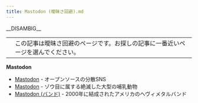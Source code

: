 ```yaml
---
title: Mastodon (曖昧さ回避).md
---
```

<div>

<div>

\_\_DISAMBIG\_\_

|     |                                                                                  |
|-----|----------------------------------------------------------------------------------|
|     | この記事は曖昧さ回避のページです。お探しの記事に一番近いページを選んでください。 |

</div>

**Mastodon**

-   [Mastodon](/Mastodon "Mastodon") - オープンソースの分散SNS
-   [Mastodon](https://ja.wikipedia.org/wiki/%E3%83%9E%E3%82%B9%E3%83%88%E3%83%89%E3%83%B3 "w:マストドン") - ゾウ目に属する絶滅した大型の哺乳動物
-   [Mastodon (バンド)](https://ja.wikipedia.org/wiki/%E3%83%9E%E3%82%B9%E3%83%88%E3%83%89%E3%83%B3_(%E3%83%90%E3%83%B3%E3%83%89) "w:マストドン (バンド)") - 2000年に結成されたアメリカのヘヴィメタルバンド

</div>
